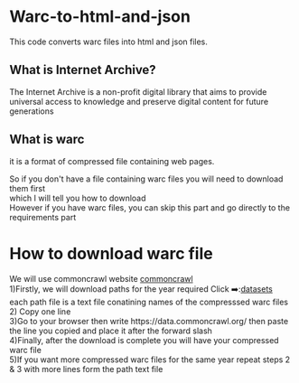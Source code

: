 # Warc-to-html-and-json
This code converts warc files into html and json files.
<h2>What is Internet Archive?</h2>
  <p>
    The Internet Archive is a non-profit digital library that aims to provide universal access to knowledge and preserve digital content for future generations
  </p>
<h2>What is warc</h2>
<p>
it is a format of compressed file containing web pages.
  
</p>
<p>So if you don't have a file containing warc files you will need to download them first
<br/>
  which I will tell you how to download 
  <br/>
  However if you have warc files, you can skip this part and go directly to the requirements part
</p>
<h1>How to download warc file</h1>
<p>
  We will use commoncrawl website
  <a href="https://commoncrawl.org/latest-crawl">commoncrawl</a>
  <br/>
  1)Firstly, we will download paths for the year required
  Click ➡️:<a href="https://data.commoncrawl.org/crawl-data/CC-NEWS/index.html">datasets</a>
  <br/>
  each path file is a text file conatining names of the compresssed warc files
  <br/>
  2) Copy one line
  <br/>
  3)Go to your browser then write https://data.commoncrawl.org/ then paste the line you copied and place it after the forward slash
  <br/>
  4)Finally, after the download is complete you will have your compressed warc file
  <br/>
  5)If you want more compressed warc files for the same year repeat steps 2 & 3 with more lines form the path text file
</p>
